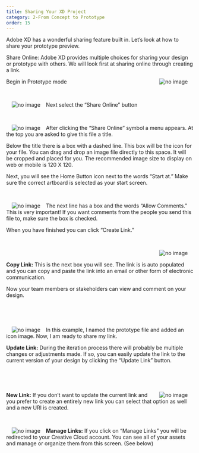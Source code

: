 ```yaml
---
title: Sharing Your XD Project
category: 2-From Concept to Prototype
order: 15
---  
```


Adobe XD has a wonderful sharing feature built in. Let’s look at how to share your prototype preview.
 
Share Online: Adobe XD provides multiple choices for sharing your design or prototype with others. We will look first at sharing online through creating a link.


<img style="padding: 0px 15px;float:right" src="https://iwilfried.github.io/Adobe-XD-eBook/images/XD-Share-Project-01.png
" alt="no image"/>Begin in Prototype mode

&nbsp;  

<img style="padding: 0px 15px;float:left" src="https://iwilfried.github.io/Adobe-XD-eBook/images/XD-Share-Project-02.png
" alt="no image"/>Next select the “Share Online” button  

&nbsp;  

<img style="padding: 0px 15px;float:left" src="https://iwilfried.github.io/Adobe-XD-eBook/images/XD-Share-Project-03.png
" alt="no image"/>After clicking the “Share Online” symbol a menu appears. At the top you are asked to give this file a title.

Below the title there is a box with a dashed line. This box will be the icon for your file. You can drag and drop an image file directly to this space. It will be cropped and placed for you. The recommended image size to display on web or mobile is 120 X 120.

Next, you will see the Home Button icon next to the words “Start at.”  Make sure the correct artboard is selected as your start screen.   

&nbsp;   

<img style="padding: 0px 15px;float:left" src="https://iwilfried.github.io/Adobe-XD-eBook/images/XD-Share-Project-04.png
" alt="no image"/>  

The next line has a box and the words “Allow Comments.” This is very important! If you want comments from the people you send this file to, make sure the box is checked.  

When you have finished you can click “Create Link.”

&nbsp;   

<img style="padding: 0px 15px;float:right" src="https://iwilfried.github.io/Adobe-XD-eBook/images/XD-Share-Project-05.png
" alt="no image"/>  

&nbsp;   

**Copy Link:** This is the next box you will see. The link is is auto populated and you can copy and paste the link into an email or other form of electronic communication.

Now your team members or stakeholders can view and comment on your design. 

&nbsp;   

&nbsp;   

<img style="padding: 0px 15px;float:left" src="https://iwilfried.github.io/Adobe-XD-eBook/images/XD-Share-Project-06.png
" alt="no image"/>

In this example, I named the prototype file and added an icon image. Now, I am ready to share my link. 
 
**Update Link:** During the iteration process there will probably be multiple changes or adjustments made. If so, you can easily update the link to the current version of your design by clicking the “Update Link” button.

&nbsp;   

&nbsp;   

<img style="padding: 0px 15px;float:right" src="https://iwilfried.github.io/Adobe-XD-eBook/images/XD-Share-Project-07.png
" alt="no image"/>  


**New Link:** If you don’t want to update the current link and you prefer to create an entirely new link you can select that option as well and a new URl is created.

&nbsp;   

<img style="padding: 0px 15px;float:left" src="https://iwilfried.github.io/Adobe-XD-eBook/images/XD-Share-Project-08.png
" alt="no image"/>  

**Manage Links:** If you click on “Manage Links” you will be redirected to your Creative Cloud account. You can see all of your assets and manage or organize them from this screen. (See below)





&nbsp;   

&nbsp;   
